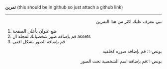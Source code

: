 <p dir="rtl">

<strong>تمرين</strong> (this should be in github so just attach a github link)</p>

---
<p dir="rtl">
نبي نتعرف عليك اكثر من هذا التمرين</p>




1. ضع عنوان بأعلى الصفحة 
2. قم بإضافة صور شخصياتك لمجلد ال assets 
3. قم بإضافة الصور  بشكل افقى 

<p dir="rtl">
بونص✨: قم بإضافة صوره كخلفيه </p>


<p dir="rtl">
بونص✨:قم بإضافة اسم الشخصية تحت الصور</p>


